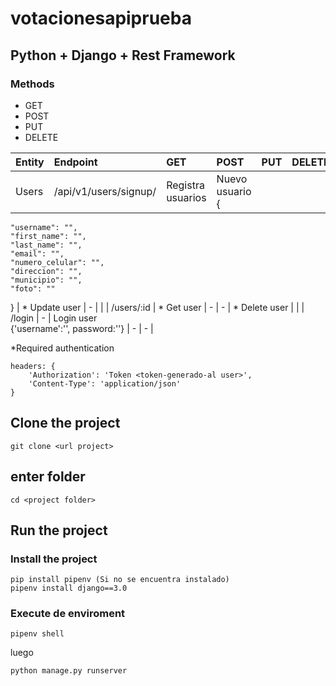 # votacionesapiprueba

## Python + Django + Rest Framework

### Methods
- GET
- POST
- PUT 
- DELETE


| Entity  |Endpoint  | GET  | POST  | PUT | DELETE  |
| :------------ | :------------ | :------------ | :------------ | :------------ | :------------ |
|  Users | /api/v1/users/signup/  |  Registra usuarios |  Nuevo usuario <br>{
    "username": "",
    "first_name": "",
    "last_name": "",
    "email": "",
    "numero_celular": "",
    "direccion": "",
    "municipio": "",
    "foto": ""
    
} | * Update user |  - |
|   | /users/:id  |  * Get user |  - | -  |  * Delete user |
|   |  /login |  - |  Login user <br>{'username':'', password:''}  | -  |  - |

*Required authentication
```
headers: {
	'Authorization': 'Token <token-generado-al user>',
	'Content-Type': 'application/json'
}
```

## Clone the project
```
git clone <url project>
```
## enter folder
```
cd <project folder>
```

## Run the project

### Install the project
```
pip install pipenv (Si no se encuentra instalado)
pipenv install django==3.0
```
### Execute de enviroment
```
pipenv shell
```
luego
```
python manage.py runserver
```


